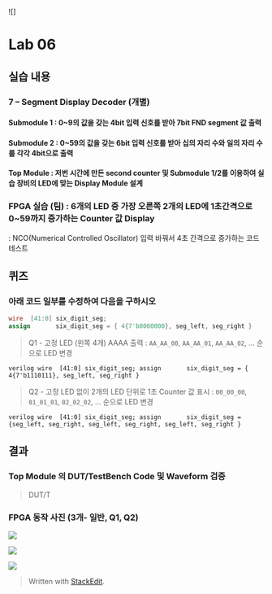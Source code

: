 
![]
# Lab 06

## 실습 내용

### **7 – Segment Display Decoder (개별)**

#### **Submodule 1** : 0~9의 값을 갖는 4bit 입력 신호를 받아 7bit FND  segment  값 출력

#### **Submodule 2** : 0~59의 값을 갖는 6bit 입력 신호를 받아 십의 자리 수와 일의 자리 수를 각각 4bit으로 출력

#### **Top Module** : 저번 시간에 만든 second counter  및 Submodule 1/2를 이용하여 실습 장비의 LED에 맞는 Display Module 설계

### FPGA 실습 (팀) : 6개의 LED 중 가장 오른쪽 2개의 LED에 1초간격으로 0~59까지 증가하는 Counter 값 Display
: NCO(Numerical Controlled Oscillator) 입력 바꿔서 4초 간격으로 증가하는 코드 테스트

## 퀴즈

 ### 아래 코드 일부를 수정하여 다음을 구하시오
 
 ```verilog 
 wire  [41:0] six_digit_seg; 
 assign       six_digit_seg = { 4{7'b0000000}, seg_left, seg_right } 
 ```
 
  > Q1 - 고정 LED (왼쪽 4개) AAAA 출력 : `AA_AA_00`, `AA_AA_01`, `AA_AA_02`, … 순으로 LED 변경

```verilog wire  [41:0] six_digit_seg; assign       six_digit_seg = { 4{7'b1110111}, seg_left, seg_right } ```

> Q2 - 고정 LED 없이 2개의 LED 단위로 1초 Counter 값 표시 : `00_00_00`, `01_01_01`, `02_02_02`, … 순으로 LED 변경

```verilog wire  [41:0] six_digit_seg; assign       six_digit_seg = {seg_left, seg_right, seg_left, seg_right, seg_left, seg_right } ```
 
## 결과
 
### **Top Module 의 DUT/TestBench Code 및 Waveform 검증**
>DUT/T


### **FPGA 동작 사진 (3개- 일반, Q1, Q2)**

![](https://github.com/koo9ithub/LogicDesign/blob/master/practice06/5.jpg)

![](https://github.com/koo9ithub/LogicDesign/blob/master/practice06/3.jpg)

![](https://github.com/koo9ithub/LogicDesign/blob/master/practice06/1.jpg)


> Written with [StackEdit](https://stackedit.io/).
<!--stackedit_data:
eyJoaXN0b3J5IjpbLTIwMDE1MTEwMTksLTE4NDIzMTE0NTFdfQ
==
-->
